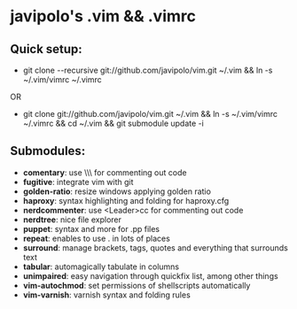 # javipolo's .vim && .vimrc

## Quick setup:
* git clone --recursive git://github.com/javipolo/vim.git ~/.vim && ln -s ~/.vim/vimrc ~/.vimrc

OR

* git clone git://github.com/javipolo/vim.git ~/.vim && ln -s ~/.vim/vimrc ~/.vimrc && cd ~/.vim && git submodule update -i

## Submodules:
* **comentary**:       use \\\\\\ for commenting out code
* **fugitive**:        integrate vim with git
* **golden-ratio**:    resize windows applying golden ratio
* **haproxy**:         syntax highlighting and folding for haproxy.cfg
* **nerdcommenter**:   use \<Leader\>cc for commenting out code
* **nerdtree**:        nice file explorer
* **puppet**:          syntax and more for .pp files
* **repeat**:          enables to use . in lots of places
* **surround**:        manage brackets, tags, quotes and everything that surrounds text
* **tabular**:         automagically tabulate in columns
* **unimpaired**:      easy navigation through quickfix list, among other things
* **vim-autochmod**:   set permissions of shellscripts automatically
* **vim-varnish**:     varnish syntax and folding rules
